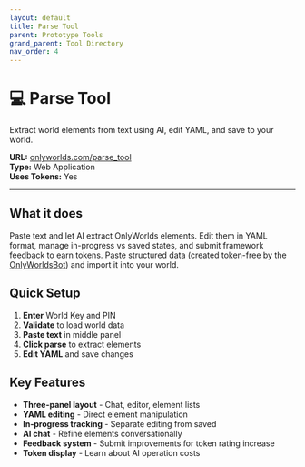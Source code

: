 ```yaml
---
layout: default
title: Parse Tool
parent: Prototype Tools
grand_parent: Tool Directory
nav_order: 4
---
```


# 💻 Parse Tool

Extract world elements from text using AI, edit YAML, and save to your world.

**URL:** [onlyworlds.com/parse_tool](https://onlyworlds.com/parse_tool)  
**Type:** Web Application  
**Uses Tokens:** Yes   

---

## What it does

Paste text and let AI extract OnlyWorlds elements. Edit them in YAML format, manage in-progress vs saved states, and submit framework feedback to earn tokens. Paste structured data (created token-free by the [OnlyWorldsBot](https://chatgpt.com/g/g-dydgDFnOz-OnlyWorldsBot)) and import it into your world.

## Quick Setup

1. **Enter** World Key and PIN
2. **Validate** to load world data
3. **Paste text** in middle panel
4. **Click parse** to extract elements
5. **Edit YAML** and save changes

## Key Features

- **Three-panel layout** - Chat, editor, element lists
- **YAML editing** - Direct element manipulation
- **In-progress tracking** - Separate editing from saved
- **AI chat** - Refine elements conversationally
- **Feedback system** - Submit improvements for token rating increase
- **Token display** - Learn about AI operation costs

 

 